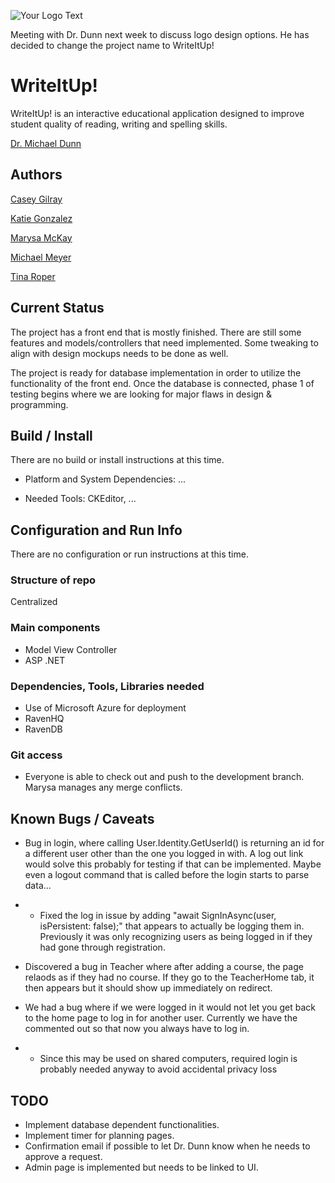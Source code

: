 ![Your Logo Text](http://ezekiel.vancouver.wsu.edu/~cs421/readme/logo.png)

Meeting with Dr. Dunn next week to discuss logo design options.
He has decided to change the project name to WriteItUp!

# WriteItUp!

WriteItUp! is an interactive educational application designed to improve student quality of reading, writing and spelling skills.

[Dr. Michael Dunn](http://education.wsu.edu/directory/faculty/dunnm)

## Authors

[Casey Gilray](mailto:cgilray@gmail.com)

[Katie Gonzalez](mailto:kathrynn.gonzalez@gmail.com)

[Marysa McKay](mailto:marysam26@gmail.com)

[Michael Meyer](mailto:mm4223@yahoo.com)

[Tina Roper](mailto:troper17@comcast.net)

## Current Status

The project has a front end that is mostly finished. There are still some features and models/controllers that need implemented. Some tweaking to align with design mockups needs to be done as well.

The project is ready for database implementation in order to utilize the functionality of the front end. Once the database is connected, phase 1 of testing begins where we are looking for major flaws in design & programming.

## Build / Install

There are no build or install instructions at this time.

* Platform and System Dependencies: ...

* Needed Tools: CKEditor, ...

## Configuration and Run Info

There are no configuration or run instructions at this time.

### Structure of repo

Centralized

### Main components

* Model View Controller
* ASP .NET

### Dependencies, Tools, Libraries needed

* Use of Microsoft Azure for deployment
* RavenHQ
* RavenDB

### Git access

* Everyone is able to check out and push to the development branch. Marysa manages any merge conflicts.

## Known Bugs / Caveats

* Bug in login, where calling User.Identity.GetUserId() is returning an id for a different user other than the one you logged in with. A log out link would solve this probably for testing if that can be implemented. Maybe even a logout command that is called before the login starts to parse data...
* * Fixed the log in issue by adding "await SignInAsync(user, isPersistent: false);" that appears to actually be logging them in. Previously it was only recognizing users as being logged in if they had gone through registration.

* Discovered a bug in Teacher where after adding a course, the page relaods as if they had no course. If they go to the TeacherHome tab, it then appears but it should show up immediately on redirect.

* We had a bug where if we were logged in it would not let you get back to the home page to log in for another user.  Currently we have the commented out so that now you always have to log in. 
* * Since this may be used on shared computers, required login is probably needed anyway to avoid accidental privacy loss

## TODO

* Implement database dependent functionalities.
* Implement timer for planning pages.
* Confirmation email if possible to let Dr. Dunn know when he needs to approve a request.
* Admin page is implemented but needs to be linked to UI.
